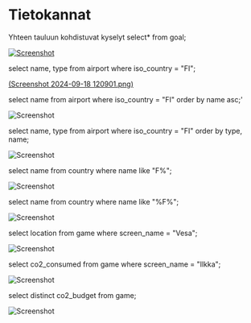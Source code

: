 # Tietokannat

Yhteen tauluun kohdistuvat kyselyt
select* from goal;

[![Screenshot](../Screenshot_2024-09-18_20114117.png)](https://github.com/SolMaakinen/tietokannat/blob/58548d99a9fb40a4323da4fbbe08a928193972ef/Screenshot%202024-09-18%20114117.png)

select name, type from airport where iso_country = "FI";

[(Screenshot 2024-09-18 120901.png)](https://github.com/SolMaakinen/tietokannat/blob/58548d99a9fb40a4323da4fbbe08a928193972ef/Screenshot%202024-09-18%20120901.png)

select name from airport where iso_country = "FI" order by name asc;'

![Screenshot](Screenshot%2024-09-18%121527.png)

select name, type from airport where iso_country = "FI" order by type, name;

![Screenshot](Screenshot%2024-09-18%121902.png)

select name from country where name like "F%";

![Screenshot](Screenshot%2024-09-18%122852.png)

select name from country where name like "%F%";

![Screenshot](Screenshot%2024-09-18%124559.png)

select location from game where screen_name = "Vesa";

![Screenshot](Screenshot%2024-09-18%124754.png)

select co2_consumed from game where screen_name = "Ilkka";

![Screenshot](Screenshot%2024-09-18%125031.png)

select distinct co2_budget from game;

![Screenshot](Screenshot%2024-09-18%125234.png)
